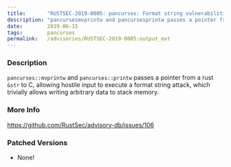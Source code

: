 ```yaml
---
title:       "RUSTSEC-2019-0005: pancurses: Format string vulnerabilities in `pancurses`"
description: "pancursesmvprintw and pancursesprintw passes a pointer from a rust str to C, allowing hostile input to execute a format string attack, which trivially allows writing arbitrary data to stack memory."
date:        2019-06-15
tags:        pancurses
permalink:   /advisories/RUSTSEC-2019-0005:output_ext
---
```


### Description

`pancurses::mvprintw` and `pancurses::printw` passes a pointer from a rust `&str` to C,
allowing hostile input to execute a format string attack, which trivially allows writing
arbitrary data to stack memory.

### More Info

<https://github.com/RustSec/advisory-db/issues/106>

### Patched Versions

- None!

